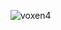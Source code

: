 <img src="https://github-readme-stats.vercel.app/api?username=voxen4&show_icons=true" alt="voxen4" /> </p>
